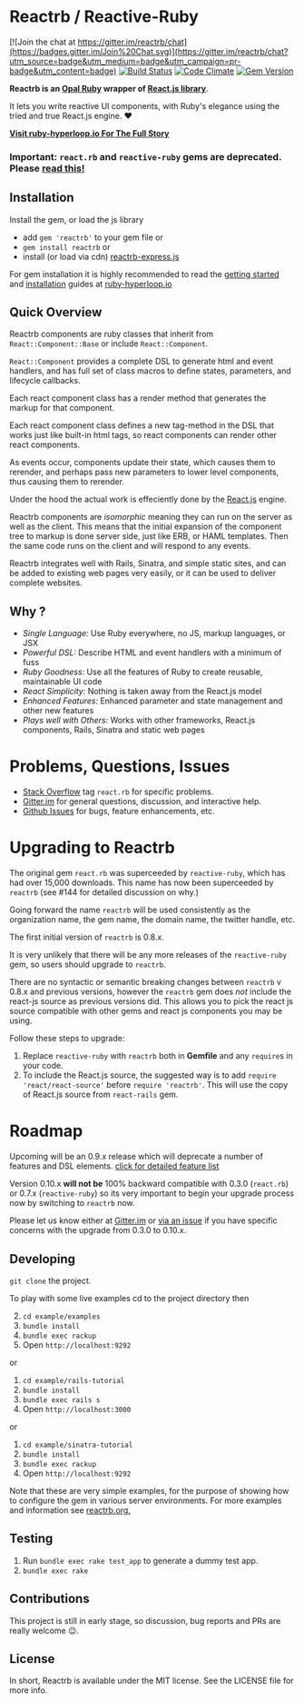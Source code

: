 # Reactrb / Reactive-Ruby

[![Join the chat at https://gitter.im/reactrb/chat](https://badges.gitter.im/Join%20Chat.svg)](https://gitter.im/reactrb/chat?utm_source=badge&utm_medium=badge&utm_campaign=pr-badge&utm_content=badge)
[![Build Status](https://travis-ci.org/reactrb/reactrb.svg?branch=master)](https://travis-ci.org/reactrb/reactrb)
[![Code Climate](https://codeclimate.com/github/reactrb/reactrb/badges/gpa.svg)](https://codeclimate.com/github/reactrb/reactrb)
[![Gem Version](https://badge.fury.io/rb/reactrb.svg)](https://badge.fury.io/rb/reactrb)

**Reactrb is an [Opal Ruby](http://opalrb.org) wrapper of
[React.js library](http://facebook.github.io/reactrb/)**.

It lets you write reactive UI components, with Ruby's elegance using the tried
and true React.js engine. :heart:

[**Visit ruby-hyperloop.io For The Full Story**](http://ruby-hyperloop.io)

### Important: `react.rb` and `reactive-ruby` gems are **deprecated.** Please [read this!](#upgrading-to-reactrb)

## Installation

Install the gem, or load the js library

+ add `gem 'reactrb'` to your gem file or
+ `gem install reactrb` or
+ install (or load via cdn) [reactrb-express.js](http://github.com/reactrb/reactrb-express)

For gem installation it is highly recommended to read the [getting started](http://ruby-hyperloop.io/get_started/) and [installation](http://ruby-hyperloop.io/installation/) guides at [ruby-hyperloop.io](http://ruby-hyperloop.io)

## Quick Overview

Reactrb components are ruby classes that inherit from `React::Component::Base` or include `React::Component`.

`React::Component` provides a complete DSL to generate html and event handlers, and has full set of class macros to define states, parameters, and lifecycle callbacks.

Each react component class has a render method that generates the markup for that component.

Each react component class defines a new tag-method in the DSL that works just like built-in html tags, so react components can render other react components.

As events occur, components update their state, which causes them to rerender, and perhaps pass new parameters to lower level components, thus causing them to rerender.  

Under the hood the actual work is effeciently done by the [React.js](http://facebook.github.io/reactrb/) engine.

Reactrb components are *isomorphic* meaning they can run on the server as well as the client.  This means that the initial expansion of the component tree to markup is done server side, just like ERB, or HAML templates.   Then the same code runs on the client and will respond to any events.   

Reactrb integrates well with Rails, Sinatra, and simple static sites, and can be added to existing web pages very easily, or it can be used to deliver complete websites.

## Why ?

+ *Single Language:*  Use Ruby everywhere, no JS, markup languages, or JSX
+ *Powerful DSL:* Describe HTML and event handlers with a minimum of fuss
+ *Ruby Goodness:* Use all the features of Ruby to create reusable, maintainable UI code
+ *React Simplicity:* Nothing is taken away from the React.js model
+ *Enhanced Features:* Enhanced parameter and state management and other new features
+ *Plays well with Others:* Works with other frameworks, React.js components, Rails, Sinatra and static web pages

# Problems, Questions, Issues

+ [Stack Overflow](http://stackoverflow.com/questions/tagged/react.rb) tag `react.rb` for specific problems.
+ [Gitter.im](https://gitter.im/reactrb/chat) for general questions, discussion, and interactive help.
+ [Github Issues](https://github.com/reactrb/reactrb/issues) for bugs, feature enhancements, etc.


# Upgrading to Reactrb

The original gem `react.rb` was superceeded by `reactive-ruby`, which has had over 15,000 downloads.  This name has now been superceeded by `reactrb` (see #144 for detailed discussion on why.)

Going forward the name `reactrb` will be used consistently as the organization name, the gem name, the domain name, the twitter handle, etc.

The first initial version of `reactrb` is 0.8.x.  

It is very unlikely that there will be any more releases of the `reactive-ruby` gem, so users should upgrade to `reactrb`.

There are no syntactic or semantic breaking changes between `reactrb` v 0.8.x and
previous versions, however the `reactrb` gem does *not* include the react-js source as previous versions did.  This allows you to pick the react js source compatible with other gems and react js components you may be using.

Follow these steps to upgrade:

1. Replace `reactive-ruby` with `reactrb` both in **Gemfile** and any `require`s in your code.
2. To include the React.js source, the suggested way is to add `require 'react/react-source'` before `require 'reactrb'`. This will use the copy of React.js source from `react-rails` gem.

# Roadmap

Upcoming will be an 0.9.x release which will deprecate a number of features and DSL elements.  [click for detailed feature list](https://github.com/reactrb/reactrb/milestones/0.9.x)

Version 0.10.x **will not be** 100% backward compatible with 0.3.0 (`react.rb`) or 0.7.x (`reactive-ruby`) so its very important to begin your upgrade process now by switching to `reactrb` now.

Please let us know either at [Gitter.im](https://gitter.im/reactrb/chat) or [via an issue](https://github.com/reactrb/reactrb/issues) if you have specific concerns with the upgrade from 0.3.0 to 0.10.x.

## Developing

`git clone` the project.

To play with some live examples cd to the project directory then

2. `cd example/examples`
2. `bundle install`
3. `bundle exec rackup`
4. Open `http://localhost:9292`

or

1. `cd example/rails-tutorial`
2. `bundle install`
3. `bundle exec rails s`
4. Open `http://localhost:3000`

or

1. `cd example/sinatra-tutorial`
2. `bundle install`
3. `bundle exec rackup`
4. Open `http://localhost:9292`

Note that these are very simple examples, for the purpose of showing how to configure the gem in various server environments.  For more  examples and information see [reactrb.org.](http://reactrb.org)

## Testing

1. Run `bundle exec rake test_app` to generate a dummy test app.
2. `bundle exec rake`

## Contributions

This project is still in early stage, so discussion, bug reports and PRs are
really welcome :wink:.   


## License

In short, Reactrb is available under the MIT license. See the LICENSE file for
more info.
